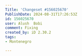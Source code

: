 ```yaml
---
Title: 'Changeset #156025670'
PublishDate: 2024-08-31T17:26:53Z
id: 156025670
user: Alush  Bobi
comment: Fixing
created_by: iD 2.30.2
tags:
- Montenegro

---
```

